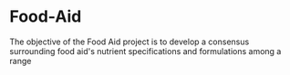 # Food-Aid
The objective of the Food Aid project is to develop a consensus surrounding food aid's nutrient specifications and formulations among a range
